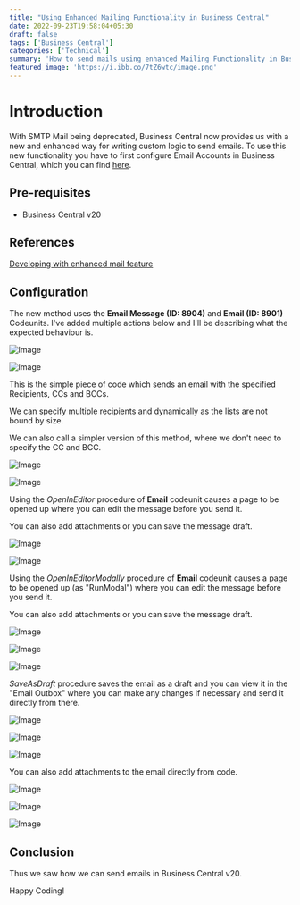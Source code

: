 ```yaml
---
title: "Using Enhanced Mailing Functionality in Business Central"
date: 2022-09-23T19:58:04+05:30
draft: false
tags: ['Business Central']
categories: ['Technical']
summary: 'How to send mails using enhanced Mailing Functionality in Business Central'
featured_image: 'https://i.ibb.co/7tZ6wtc/image.png'
---
```


# Introduction
With SMTP Mail being deprecated, Business Central now provides us with a new and enhanced way for writing custom logic to send emails. 
To use this new functionality you have to first configure Email Accounts in Business Central, which you can find [here](https://www.cloudfronts.com/blog/d365-business-central/how-to-use-multiple-email-account-to-send-different-documents-using-email-setup/).

## Pre-requisites
- Business Central v20

## References
[Developing with enhanced mail feature](https://dankinsella.blog/developing-with-the-new-enhanced-email-feature/)

## Configuration
The new method uses the **Email Message (ID: 8904)** and **Email (ID: 8901)** Codeunits. 
I've added multiple actions below and I'll be describing what the expected behaviour is.

![Image](https://i.ibb.co/jh9vcwV/image.png)

![Image](https://i.ibb.co/L1Zz3Kw/image.png)

This is the simple piece of code which sends an email with the specified Recipients, CCs and BCCs.

We can specify multiple recipients and dynamically as the lists are not bound by size.

We can also call a simpler version of this method, where we don't need to specify the CC and BCC.

![Image](https://i.ibb.co/x27qmj1/image.png)

![Image](https://i.ibb.co/7tZ6wtc/image.png)

Using the *OpenInEditor* procedure of **Email** codeunit causes a page to be opened up where you can edit the message before you send it. 

You can also add attachments or you can save the message draft.

![Image](https://i.ibb.co/dmXxQcm/image.png)

![Image](https://i.ibb.co/ydWzJR2/image.png)

Using the *OpenInEditorModally* procedure of **Email** codeunit causes a page to be opened up (as "RunModal") where you can edit the message before you send it. 

You can also add attachments or you can save the message draft.

![Image](https://i.ibb.co/KhpZPNT/image.png)

![Image](https://i.ibb.co/7yn6w5C/image.png)

![Image](https://i.ibb.co/d45nZMd/image.png)

*SaveAsDraft* procedure saves the email as a draft and you can view it in the "Email Outbox" where you can make any changes if necessary and send it directly from there.

![Image](https://i.ibb.co/RcTvfdH/image.png)

![Image](https://i.ibb.co/qRxXtgB/image.png)

![Image](https://i.ibb.co/FVDQ4xB/image.png)

You can also add attachments to the email directly from code.

![Image](https://i.ibb.co/8myVYq2/image.png)

![Image](https://i.ibb.co/FwyZ55Q/image.png)

![Image](https://i.ibb.co/Q8KbRjZ/image.png)

## Conclusion
Thus we saw how we can send emails in Business Central v20.

Happy Coding!
